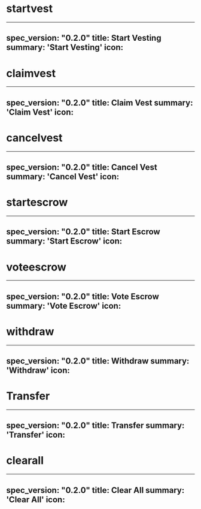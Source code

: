 <h1 class="contract">startvest</h1>

---
spec_version: "0.2.0"
title: Start Vesting
summary: 'Start Vesting'
icon:
---

<h1 class="contract">claimvest</h1>

---
spec_version: "0.2.0"
title: Claim Vest
summary: 'Claim Vest'
icon:
---

<h1 class="contract">cancelvest</h1>

---
spec_version: "0.2.0"
title: Cancel Vest
summary: 'Cancel Vest'
icon:
---

<h1 class="contract">startescrow</h1>

---
spec_version: "0.2.0"
title: Start Escrow
summary: 'Start Escrow'
icon:
---

<h1 class="contract">voteescrow</h1>

---
spec_version: "0.2.0"
title: Vote Escrow
summary: 'Vote Escrow'
icon:
---

<h1 class="contract">withdraw</h1>

---
spec_version: "0.2.0"
title: Withdraw
summary: 'Withdraw'
icon:
---

<h1 class="contract">Transfer</h1>

---
spec_version: "0.2.0"
title: Transfer
summary: 'Transfer'
icon:
---

<h1 class="contract">clearall</h1>

---
spec_version: "0.2.0"
title: Clear All
summary: 'Clear All'
icon:
---